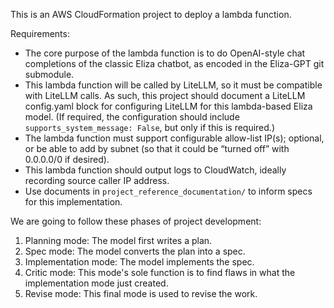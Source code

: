 This is an AWS CloudFormation project to deploy a lambda function.

Requirements:

* The core purpose of the lambda function is to do OpenAI-style chat completions of the classic Eliza chatbot, as encoded in the Eliza-GPT git submodule.
* This lambda function will be called by LiteLLM, so it must be compatible with LiteLLM calls. As such, this project should document a LiteLLM config.yaml block for configuring LiteLLM for this lambda-based Eliza model. (If required, the configuration should include `supports_system_message: False`, but only if this is required.)
* The lambda function must support configurable allow-list IP(s); optional, or be able to add by subnet (so that it could be “turned off” with 0.0.0.0/0 if desired).
* This lambda function should output logs to CloudWatch, ideally recording source caller IP address.
* Use documents in `project_reference_documentation/` to inform specs for this implementation.

We are going to follow these phases of project development:

1. Planning mode: The model first writes a plan.
2. Spec mode: The model converts the plan into a spec.
3. Implementation mode: The model implements the spec.
4. Critic mode: This mode's sole function is to find flaws in what the implementation mode just created.
5. Revise mode: This final mode is used to revise the work.
